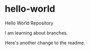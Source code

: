 # hello-world
Hello World Repository

I am learning about branches.

Here's another change to the readme.
